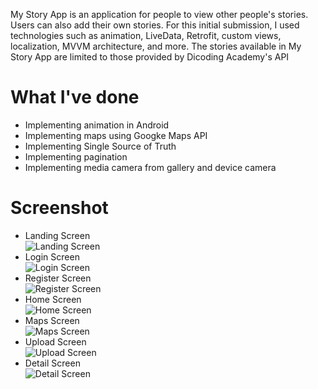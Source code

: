 My Story App is an application for people to view other people's stories. Users can also add their own stories. For this initial submission, I used technologies such as animation, LiveData, Retrofit, custom views, localization, MVVM architecture, and more. The stories available in My Story App are limited to those provided by Dicoding Academy's API
# What I've done
- Implementing animation in Android
- Implementing maps using Googke Maps API
- Implementing Single Source of Truth
- Implementing pagination
- Implementing media camera from gallery and device camera
# Screenshot
- Landing Screen <br>
![Landing Screen](screenshot/landingscreen.jpg) <br>
- Login Screen <br>
![Login Screen](screenshot/loginscreen.jpg) <br>
- Register Screen <br>
![Register Screen](screenshot/registerscreen.jpg) <br>
- Home Screen <br>
![Home Screen](screenshot/homescreen.jpg) <br>
- Maps Screen <br>
![Maps Screen](screenshot/mapscreen.jpg) <br>
- Upload Screen <br>
![Upload Screen](screenshot/uploadscreen.jpg) <br>
- Detail Screen <br>
![Detail Screen](screenshot/detailscreen.jpg) <br>
